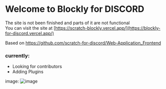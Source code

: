 # Welcome to Blockly for DISCORD
The site is not been finished and parts of it are not functional\
You can visit the site at [https://scratch-blockly.vercel.app/](https://blockly-for-discord.vercel.app/)

Based on https://github.com/scratch-for-discord/Web-Application_Frontend

### currently:
- Looking for contributors
- Adding Plugins

image:
![image](https://github.com/LarsIsHere/scratch-blockly/assets/118752107/ca64898e-81df-4df2-af2b-f53275f2c798)

